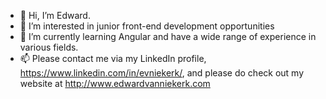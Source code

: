 - 👋 Hi, I’m Edward.
- 👀 I’m interested in junior front-end development opportunities
- 🌱 I’m currently learning Angular and have a wide range of experience in various fields.
- 📫 Please contact me via my LinkedIn profile, https://www.linkedin.com/in/evniekerk/, and please do check out my website at http://www.edwardvanniekerk.com

<!---
edwardvn1/edwardvn1 is a ✨ special ✨ repository because its `README.md` (this file) appears on your GitHub profile.
You can click the Preview link to take a look at your changes.
--->
